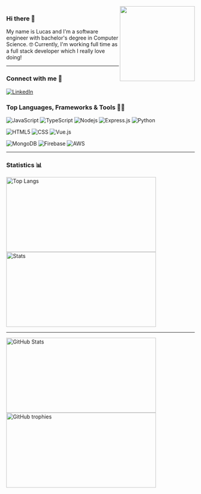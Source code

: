 <img align="right" style="width: 200px" src="https://gist.github.com/lbertoncello/a0ed93def0abe80cb33a65725af0c24f/raw/669a79a561f8743bc1cddb6e2c2c99fb37642396/welcome.gif" />

### Hi there 👋

My name is Lucas and I'm a software engineer with bachelor's degree in Computer Science. 🤓 Currently, I'm working full time as a full stack developer which I really love doing!

---

### Connect with me 📱
  
<a href="https://www.linkedin.com/in/lbertoncello/">
  <img alt="LinkedIn" src="https://img.shields.io/badge/LinkedIn-0077B5?style=for-the-badge&logo=linkedin&logoColor=white" />
</a>

### Top Languages, Frameworks & Tools 🧑‍💻

<p>
  <img alt="JavaScript" src="https://img.shields.io/badge/javascript-%23323330.svg?style=for-the-badge&logo=javascript&logoColor=%23F7DF1E" />
  <img alt="TypeScript" src="https://img.shields.io/badge/typescript-%23007ACC.svg?style=for-the-badge&logo=typescript&logoColor=white" />
  <img alt="Nodejs" src="https://img.shields.io/badge/-Nodejs-43853d?style=for-the-badge&logo=Node.js&logoColor=white" />
  <img alt="Express.js" src="https://img.shields.io/badge/express.js-%23404d59.svg?style=for-the-badge&logo=express&logoColor=%2361DAFB" />
  <img alt="Python" src="https://img.shields.io/badge/python-3670A0?style=for-the-badge&logo=python&logoColor=ffdd54" />
</p>
<p>
  <img alt="HTML5" src="https://img.shields.io/badge/html5-%23E34F26.svg?style=for-the-badge&logo=html5&logoColor=white" />
  <img alt="CSS" src="https://img.shields.io/badge/css3-%231572B6.svg?style=for-the-badge&logo=css3&logoColor=white" />
  <img alt="Vue.js" src="https://img.shields.io/badge/vuejs-%2335495e.svg?style=for-the-badge&logo=vuedotjs&logoColor=%234FC08D" />
</p>
<p>
  <img alt="MongoDB" src="https://img.shields.io/badge/MongoDB-%234ea94b.svg?style=for-the-badge&logo=mongodb&logoColor=white" />
  <img alt="Firebase" src="https://img.shields.io/badge/firebase-%23039BE5.svg?style=for-the-badge&logo=firebase" />
  <img alt="AWS" src="https://img.shields.io/badge/AWS-%23FF9900.svg?style=for-the-badge&logo=amazon-aws&logoColor=white" />
</p>

---

### Statistics 📊

<img alt="Top Langs" align="left" style="width: 400px; height: 200px" src="https://github-readme-stats.vercel.app/api/top-langs/?username=anuraghazra&layout=compact&theme=tokyonight" />

<img alt="Stats" style="width: 400px; height: 200px" src="https://github-readme-streak-stats.herokuapp.com/?user=lbertoncello&theme=tokyonight" />

---

<img alt="GitHub Stats" align="left" style="width: 400px; height: 200px" src="https://github-readme-stats.vercel.app/api?username=lbertoncello&theme=tokyonight">

<img alt="GitHub trophies"  style="width: 400px; height: 200px" src="https://github-profile-trophy.vercel.app/?username=lbertoncello&column=4&theme=tokyonight">

